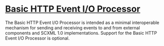 # [Basic HTTP Event I/O Processor](https://www.w3.org/TR/scxml/#BasicHTTPEventProcessor)
The Basic HTTP Event I/O Processor is intended as a minimal interoperable mechanism for sending and receiving events to and from external components and SCXML 1.0 implementations. Support for the Basic HTTP Event I/O Processor is optional.

